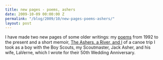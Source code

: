 ```yaml
---
title: new pages - poems, ashers
date: 2009-10-09 00:00:00 Z
permalink: "/blog/2009/10/new-pages-poems-ashers/"
layout: post
---
```


I have made two new pages of some older writings: my [poems](/other/poems) from 1992 to the present and a short memoir, [The Ashers, a River, and I](/other/ashers) of a canoe trip I took as a boy with the Boy Scouts, my Scoutmaster, Jack Asher, and his wife, LaVerne, which I wrote for their 50th Wedding Anniversary.

